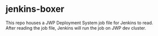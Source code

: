 # jenkins-boxer
This repo houses a JWP Deployment System job file for Jenkins to read. 
After reading the job file, Jenkins will run the job on JWP dev cluster.
